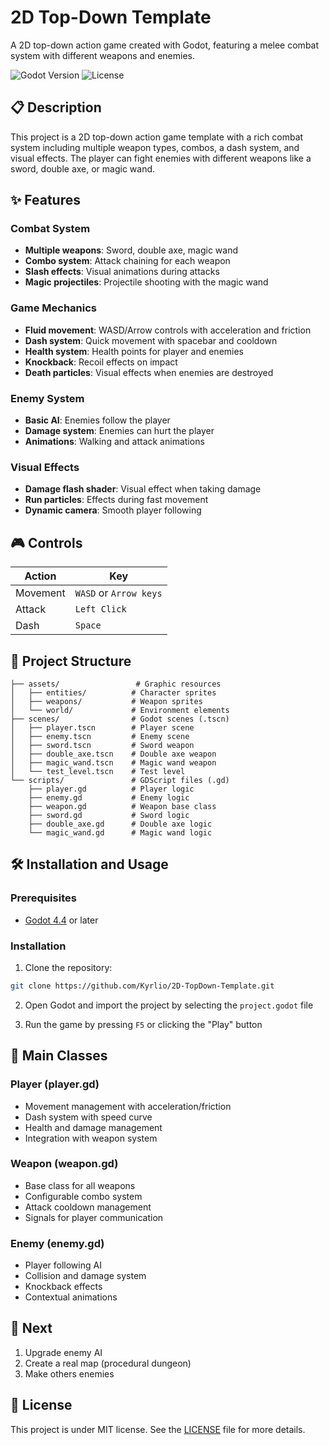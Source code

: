 # 2D Top-Down Template

A 2D top-down action game created with Godot, featuring a melee combat system with different weapons and enemies.

![Godot Version](https://img.shields.io/badge/Godot-4.4-blue.svg)
![License](https://img.shields.io/badge/License-MIT-green.svg)

## 📋 Description

This project is a 2D top-down action game template with a rich combat system including multiple weapon types, combos, a dash system, and visual effects. The player can fight enemies with different weapons like a sword, double axe, or magic wand.

## ✨ Features

### Combat System
- **Multiple weapons**: Sword, double axe, magic wand
- **Combo system**: Attack chaining for each weapon
- **Slash effects**: Visual animations during attacks
- **Magic projectiles**: Projectile shooting with the magic wand

### Game Mechanics
- **Fluid movement**: WASD/Arrow controls with acceleration and friction
- **Dash system**: Quick movement with spacebar and cooldown
- **Health system**: Health points for player and enemies
- **Knockback**: Recoil effects on impact
- **Death particles**: Visual effects when enemies are destroyed

### Enemy System
- **Basic AI**: Enemies follow the player
- **Damage system**: Enemies can hurt the player
- **Animations**: Walking and attack animations

### Visual Effects
- **Damage flash shader**: Visual effect when taking damage
- **Run particles**: Effects during fast movement
- **Dynamic camera**: Smooth player following

## 🎮 Controls

| Action | Key |
|--------|-----|
| Movement | `WASD` or `Arrow keys` |
| Attack | `Left Click` |
| Dash | `Space` |

## 📁 Project Structure

```
├── assets/                 # Graphic resources
│   ├── entities/          # Character sprites
│   ├── weapons/           # Weapon sprites
│   └── world/             # Environment elements
├── scenes/                # Godot scenes (.tscn)
│   ├── player.tscn        # Player scene
│   ├── enemy.tscn         # Enemy scene
│   ├── sword.tscn         # Sword weapon
│   ├── double_axe.tscn    # Double axe weapon
│   ├── magic_wand.tscn    # Magic wand weapon
│   └── test_level.tscn    # Test level
└── scripts/               # GDScript files (.gd)
    ├── player.gd          # Player logic
    ├── enemy.gd           # Enemy logic
    ├── weapon.gd          # Weapon base class
    ├── sword.gd           # Sword logic
    ├── double_axe.gd      # Double axe logic
    └── magic_wand.gd      # Magic wand logic
```

## 🛠️ Installation and Usage

### Prerequisites
- [Godot 4.4](https://godotengine.org/download) or later

### Installation
1. Clone the repository:
```bash
git clone https://github.com/Kyrlio/2D-TopDown-Template.git
```

2. Open Godot and import the project by selecting the `project.godot` file

3. Run the game by pressing `F5` or clicking the "Play" button

## 🎯 Main Classes

### Player (player.gd)
- Movement management with acceleration/friction
- Dash system with speed curve
- Health and damage management
- Integration with weapon system

### Weapon (weapon.gd)
- Base class for all weapons
- Configurable combo system
- Attack cooldown management
- Signals for player communication

### Enemy (enemy.gd)
- Player following AI
- Collision and damage system
- Knockback effects
- Contextual animations

## 🔧 Next

1. Upgrade enemy AI
2. Create a real map (procedural dungeon)
3. Make others enemies

## 📝 License

This project is under MIT license. See the [LICENSE](LICENSE) file for more details.